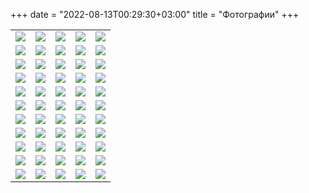 +++
date = "2022-08-13T00:29:30+03:00"
title = "Фотографии"
+++
<table>

<tr><td><a href="Photos/1.jpg" data-lightbox="conf"><img src="Previews/1.jpg" /></a></td><td><a href="Photos/2.jpg" data-lightbox="conf"><img src="Previews/2.jpg" /></a></td><td><a href="Photos/3.jpg" data-lightbox="conf"><img src="Previews/3.jpg" /></a></td><td><a href="Photos/4.jpg" data-lightbox="conf"><img src="Previews/4.jpg" /></a></td><td><a href="Photos/5.jpg" data-lightbox="conf"><img src="Previews/5.jpg" /></a></td></tr><tr><td><a href="Photos/6.jpg" data-lightbox="conf"><img src="Previews/6.jpg" /></a></td><td><a href="Photos/7.jpg" data-lightbox="conf"><img src="Previews/7.jpg" /></a></td><td><a href="Photos/8.jpg" data-lightbox="conf"><img src="Previews/8.jpg" /></a></td><td><a href="Photos/9.jpg" data-lightbox="conf"><img src="Previews/9.jpg" /></a></td><td><a href="Photos/10.jpg" data-lightbox="conf"><img src="Previews/10.jpg" /></a></td></tr><tr><td><a href="Photos/11.jpg" data-lightbox="conf"><img src="Previews/11.jpg" /></a></td><td><a href="Photos/12.jpg" data-lightbox="conf"><img src="Previews/12.jpg" /></a></td><td><a href="Photos/13.jpg" data-lightbox="conf"><img src="Previews/13.jpg" /></a></td><td><a href="Photos/14.jpg" data-lightbox="conf"><img src="Previews/14.jpg" /></a></td><td><a href="Photos/15.jpg" data-lightbox="conf"><img src="Previews/15.jpg" /></a></td></tr><tr><td><a href="Photos/16.jpg" data-lightbox="conf"><img src="Previews/16.jpg" /></a></td><td><a href="Photos/17.jpg" data-lightbox="conf"><img src="Previews/17.jpg" /></a></td><td><a href="Photos/18.jpg" data-lightbox="conf"><img src="Previews/18.jpg" /></a></td><td><a href="Photos/19.jpg" data-lightbox="conf"><img src="Previews/19.jpg" /></a></td><td><a href="Photos/20.jpg" data-lightbox="conf"><img src="Previews/20.jpg" /></a></td></tr><tr><td><a href="Photos/21.jpg" data-lightbox="conf"><img src="Previews/21.jpg" /></a></td><td><a href="Photos/22.jpg" data-lightbox="conf"><img src="Previews/22.jpg" /></a></td><td><a href="Photos/23.jpg" data-lightbox="conf"><img src="Previews/23.jpg" /></a></td><td><a href="Photos/24.jpg" data-lightbox="conf"><img src="Previews/24.jpg" /></a></td><td><a href="Photos/25.jpg" data-lightbox="conf"><img src="Previews/25.jpg" /></a></td></tr><tr><td><a href="Photos/26.jpg" data-lightbox="conf"><img src="Previews/26.jpg" /></a></td><td><a href="Photos/27.jpg" data-lightbox="conf"><img src="Previews/27.jpg" /></a></td><td><a href="Photos/28.jpg" data-lightbox="conf"><img src="Previews/28.jpg" /></a></td><td><a href="Photos/29.jpg" data-lightbox="conf"><img src="Previews/29.jpg" /></a></td><td><a href="Photos/30.jpg" data-lightbox="conf"><img src="Previews/30.jpg" /></a></td></tr><tr><td><a href="Photos/31.jpg" data-lightbox="conf"><img src="Previews/31.jpg" /></a></td><td><a href="Photos/32.jpg" data-lightbox="conf"><img src="Previews/32.jpg" /></a></td><td><a href="Photos/33.jpg" data-lightbox="conf"><img src="Previews/33.jpg" /></a></td><td><a href="Photos/34.jpg" data-lightbox="conf"><img src="Previews/34.jpg" /></a></td><td><a href="Photos/35.jpg" data-lightbox="conf"><img src="Previews/35.jpg" /></a></td></tr><tr><td><a href="Photos/36.jpg" data-lightbox="conf"><img src="Previews/36.jpg" /></a></td><td><a href="Photos/37.jpg" data-lightbox="conf"><img src="Previews/37.jpg" /></a></td><td><a href="Photos/38.jpg" data-lightbox="conf"><img src="Previews/38.jpg" /></a></td><td><a href="Photos/39.jpg" data-lightbox="conf"><img src="Previews/39.jpg" /></a></td><td><a href="Photos/40.jpg" data-lightbox="conf"><img src="Previews/40.jpg" /></a></td></tr><tr><td><a href="Photos/41.jpg" data-lightbox="conf"><img src="Previews/41.jpg" /></a></td><td><a href="Photos/42.jpg" data-lightbox="conf"><img src="Previews/42.jpg" /></a></td><td><a href="Photos/43.jpg" data-lightbox="conf"><img src="Previews/43.jpg" /></a></td><td><a href="Photos/44.jpg" data-lightbox="conf"><img src="Previews/44.jpg" /></a></td><td><a href="Photos/45.jpg" data-lightbox="conf"><img src="Previews/45.jpg" /></a></td></tr><tr><td><a href="Photos/46.jpg" data-lightbox="conf"><img src="Previews/46.jpg" /></a></td><td><a href="Photos/47.jpg" data-lightbox="conf"><img src="Previews/47.jpg" /></a></td><td><a href="Photos/48.jpg" data-lightbox="conf"><img src="Previews/48.jpg" /></a></td><td><a href="Photos/49.jpg" data-lightbox="conf"><img src="Previews/49.jpg" /></a></td><td><a href="Photos/50.jpg" data-lightbox="conf"><img src="Previews/50.jpg" /></a></td></tr><tr><td><a href="Photos/51.jpg" data-lightbox="conf"><img src="Previews/51.jpg" /></a></td><td><a href="Photos/52.jpg" data-lightbox="conf"><img src="Previews/52.jpg" /></a></td><td><a href="Photos/53.jpg" data-lightbox="conf"><img src="Previews/53.jpg" /></a></td><td><a href="Photos/54.jpg" data-lightbox="conf"><img src="Previews/54.jpg" /></a></td><td><a href="Photos/55.jpg" data-lightbox="conf"><img src="Previews/55.jpg" /></a></td></tr>
</table>
